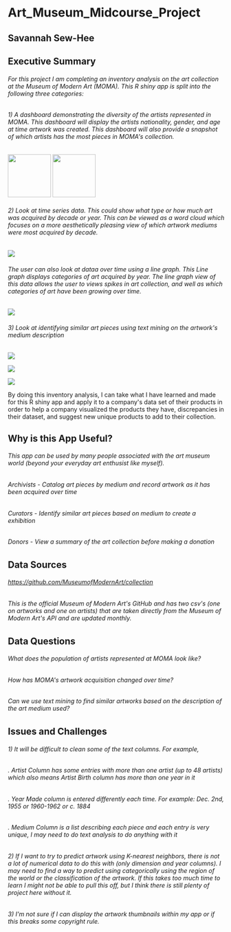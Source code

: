 # **Art_Museum_Midcourse_Project**
##  Savannah Sew-Hee




## **Executive Summary**

###### For this project I am completing an inventory analysis on the art collection at the Museum of Modern Art (MOMA). This R shiny app is split into the following three categories:

###### 1) A dashboard demonstrating the diversity of the artists represented in MOMA.	This dashboard will display the artists nationality, gender, and age at time artwork was created. This dashboard will also provide a snapshot of which artists has the most pieces in MOMA's collection.


<p float="left">
  <img src="https://github.com/savyrosea/Art_Museum_Midcourse_Project/blob/main/images/sunburst.PNG" width="100" />
  <img src="https://github.com/savyrosea/Art_Museum_Midcourse_Project/blob/main/images/lollipop.PNG" width="100" />
</p>

###### 2)	Look at time series data. This could show what type or how much art was acquired by decade or year. This can be viewed as a word cloud which focuses on a more aesthetically pleasing view of which artwork mediums were most acquired by decade.

![](https://github.com/savyrosea/Art_Museum_Midcourse_Project/blob/main/images/line.PNG)

###### The user can also look at dataa over time using a line graph. This Line graph displays categories of art acquired by year. The line graph view of this data allows the user to views spikes in art collection, and well as which categories of art have been growing over time.

![](https://github.com/savyrosea/Art_Museum_Midcourse_Project/blob/main/images/wordcloud1.PNG)

###### 3)	Look at identifying similar art pieces using text mining on the artwork's medium description

![](https://github.com/savyrosea/Art_Museum_Midcourse_Project/blob/main/images/scatter4.PNG)

![](https://github.com/savyrosea/Art_Museum_Midcourse_Project/blob/main/images/scatter2.PNG)

![](https://github.com/savyrosea/Art_Museum_Midcourse_Project/blob/main/images/scatter3.PNG)

By doing this inventory analysis, I can take what I have learned and made for this R shiny app and apply it to a company's data set of their products in order to help a company visualized the products they have, discrepancies in their dataset, and suggest new unique products to add to their collection.


## **Why is this App Useful?**
###### This app can be used by many people associated with the art museum world (beyond your everyday art enthusist like myself). 
###### Archivists - Catalog art pieces by medium and record artwork as it has been acquired over time
###### Curators - Identify similar art pieces based on medium to create a exhibition
###### Donors - View a summary of the art collection before making a donation

## **Data Sources**
###### https://github.com/MuseumofModernArt/collection
 
###### This is the official Museum of Modern Art's GitHub and has two csv's (one on artworks and one on artists) that are taken directly from the Museum of Modern Art's API and are updated monthly.



## **Data Questions**

###### What does the population of artists represented at MOMA look like?
###### How has MOMA's artwork acquisition changed over time?
###### Can we use text mining to find similar artworks based on the description of the art medium used?





## **Issues and Challenges**

###### 1)	It will be difficult to clean some of the text columns. For example,
###### .	Artist Column has some entries with more than one artist (up to 48 artists) which also means Artist Birth column has more than one year in it
###### .	Year Made column is entered differently each time. For example: Dec. 2nd, 1955 or 1960-1962 or c. 1884
###### .	Medium Column is a list describing each piece and each entry is very unique, I may need to do text analysis to do anything with it

###### 2)	If I want to try to predict artwork using K-nearest neighbors, there is not a lot of numerical data to do this with (only dimension and year columns). I may need to find a way to predict using categorically using the region of the world or the classification of the artwork. If this takes too much time to learn I might not be able to pull this off, but I think there is still plenty of project here without it.
###### 3)	I'm not sure if I can display the artwork thumbnails within my app or if this breaks some copyright rule.
